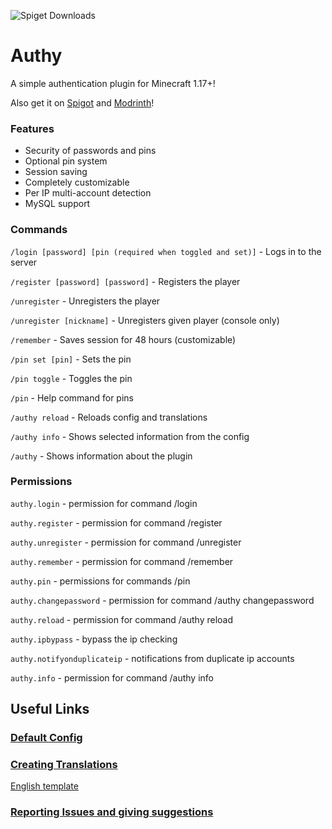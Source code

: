 ![Spiget Downloads](https://img.shields.io/spiget/downloads/100004?label=Spigot%20Downloads)

# Authy 
A simple authentication plugin for Minecraft 1.17+!

Also get it on [Spigot](https://www.spigotmc.org/resources/authy.100004/) and [Modrinth](https://modrinth.com/plugin/authy)!

### Features

- Security of passwords and pins
- Optional pin system
- Session saving
- Completely customizable
- Per IP multi-account detection
- MySQL support

### Commands

`/login [password] [pin (required when toggled and set)]` - Logs in to the server

`/register [password] [password]` - Registers the player

`/unregister` - Unregisters the player

`/unregister [nickname]` - Unregisters given player (console only)

`/remember` - Saves session for 48 hours (customizable)

`/pin set [pin]` - Sets the pin

`/pin toggle` - Toggles the pin

`/pin` - Help command for pins

`/authy reload` - Reloads config and translations

`/authy info` - Shows selected information from the config

`/authy` - Shows information about the plugin


### Permissions

`authy.login` - permission for command /login

`authy.register` - permission for command /register

`authy.unregister` - permission for command /unregister

`authy.remember` - permission for command /remember

`authy.pin` - permissions for commands /pin

`authy.changepassword` - permission for command /authy changepassword

`authy.reload` - permission for command /authy reload

`authy.ipbypass` - bypass the ip checking

`authy.notifyonduplicateip` - notifications from duplicate ip accounts

`authy.info` - permission for command /authy info

## Useful Links

### [Default Config](https://github.com/Iru21/Authy/blob/master/src/main/resources/config.yml)

### [Creating Translations](https://github.com/Iru21/Authy/wiki/Translating-Authy-to-your-language)
[English template](https://github.com/Iru21/Authy/blob/master/src/main/resources/lang/en_us.yml)

### [Reporting Issues and giving suggestions](https://github.com/Iru21/Authy/issues)
